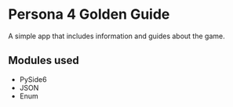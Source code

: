 # Persona 4 Golden Guide
A simple app that includes information and guides about the game.

## Modules used
* PySide6
* JSON 
* Enum